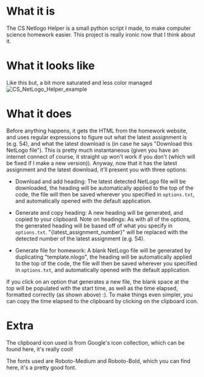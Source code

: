# What it is
The CS Netlogo Helper is a small python script I made, to make computer science homework easier. This project is really ironic now that I think about it.

# What it looks like
Like this but, a bit more saturated and less color managed
![CS_NetLogo_Helper_example](https://user-images.githubusercontent.com/70453514/148714990-b182387d-352a-46d0-b494-fa9e01dbe905.png)

# What it does
Before anything happens, it gets the HTML from the homework website, and uses regular expressions to figure out what the latest assignment is (e.g. 54), and what the latest download is (in case he says "Download this NetLogo file"). This is pretty much instantaneous (given you have an internet connect of course, it straight up won't work if you don't (which will be fixed if I make a new version)). Anyway, now that it has the latest assignment and the latest download, it'll present you with three options:

- Download and add heading: The latest detected NetLogo file will be downloaded, the heading will be automatically applied to the top of the code, the file will then be saved wherever you specified in `options.txt`, and automatically opened with the default application.

- Generate and copy heading: A new heading will be generated, and copied to your clipboard. Note on headings: As with all of the options, the generated heading will be based off of what you specify in `options.txt`. "{latest_assignment_number}" will be replaced with the detected number of the latest assignment (e.g. 54).

- Generate file for homework: A blank NetLogo file will be generated by duplicating "template.nlogo", the heading will be automatically applied to the top of the code, the file will then be saved wherever you specified in `options.txt`, and automatically opened with the default application.

If you click on an option that generates a new file, the blank space at the top will be populated with the start time, as well as the time elapsed, formatted correctly (as shown above) :). To make things even simpler, you can copy the time elapsed to the clipboard by clicking on the clipboard icon.

# Extra
The clipboard icon used is from Google's icon collection, which can be found here, it's really cool!

The fonts used are Roboto-Medium and Roboto-Bold, which you can find here, it's a pretty good font.
